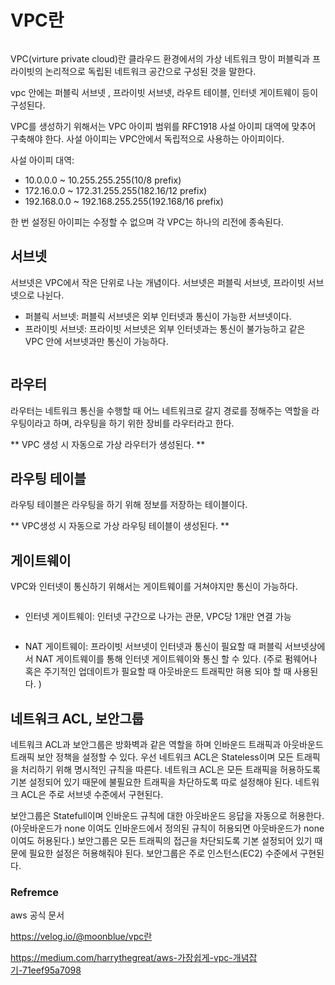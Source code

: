 <h1 id="vpc란">VPC란</h1>
<p><img alt="" src="https://velog.velcdn.com/images/sunnamgung8/post/a3121a81-9d48-4de3-8a63-731e8e875cec/image.png" /></p>
<p>VPC(virture private cloud)란 클라우드 환경에서의 가상 네트워크 망이 퍼블릭과 프라이빗의 논리적으로 독립된 네트워크 공간으로 구성된 것을 말한다. </p>
<p>vpc 안에는 퍼블릭 서브넷 , 프라이빗 서브넷, 라우트 테이블, 인터넷 게이트웨이 등이 구성된다. </p>
<p>VPC를 생성하기 위해서는 VPC 아이피 범위를 RFC1918 사설 아이피 대역에 맞추어 구축해야 한다. 사설 아이피는 VPC안에서 독립적으로 사용하는 아이피이다. </p>
<p>사설 아이피 대역: </p>
<ul>
<li>10.0.0.0 ~ 10.255.255.255(10/8 prefix)</li>
<li>172.16.0.0 ~ 172.31.255.255(182.16/12 prefix)</li>
<li>192.168.0.0 ~ 192.168.255.255(192.168/16 prefix)</li>
</ul>
<p>한 번 설정된 아이피는 수정할 수 없으며 각 VPC는 하나의 리전에 종속된다. </p>
<h2 id="서브넷">서브넷</h2>
<p>서브넷은 VPC에서 작은 단위로 나눈 개념이다.  서브넷은 퍼블릭 서브넷, 프라이빗 서브넷으로 나뉜다. </p>
<ul>
<li>퍼블릭 서브넷: 퍼블릭 서브넷은 외부 인터넷과 통신이 가능한 서브넷이다.</li>
<li>프라이빗 서브넷: 프라이빗 서브넷은 외부 인터넷과는 통신이 불가능하고 같은 VPC 안에 서브넷과만 통신이 가능하다.</li>
</ul>
<p><img alt="" src="https://velog.velcdn.com/images/sunnamgung8/post/425ac55b-7007-464c-9c66-ef82e1af3db0/image.png" /></p>
<h2 id="라우터">라우터</h2>
<p>라우터는 네트워크 통신을 수행할 때 어느 네트워크로 갈지 경로를 정해주는 역할을 라우팅이라고 하며,  라우팅을 하기 위한 장비를 라우터라고 한다. </p>
<p>** VPC 생성 시 자동으로 가상 라우터가 생성된다. ** </p>
<h2 id="라우팅-테이블">라우팅 테이블</h2>
<p>라우팅 테이블은 라우팅을 하기 위해 정보를 저장하는 테이블이다. </p>
<p>** VPC생성 시 자동으로 가상 라우팅 테이블이 생성된다. **</p>
<h2 id="게이트웨이">게이트웨이</h2>
<p>VPC와 인터넷이 통신하기 위해서는 게이트웨이를 거쳐야지만 통신이 가능하다. </p>
<p><img alt="" src="https://velog.velcdn.com/images/sunnamgung8/post/606cf1a8-b7eb-488b-831c-967f19f1b66f/image.png" /></p>
<ul>
<li>인터넷 게이트웨이: 인터넷 구간으로 나가는 관문, VPC당 1개만 연결 가능</li>
</ul>
<p><img alt="" src="https://velog.velcdn.com/images/sunnamgung8/post/3112d724-3009-49b3-a577-bc390ecea6cf/image.png" /></p>
<ul>
<li>NAT 게이트웨이: 프라이빗 서브넷이 인터넷과 통신이 필요할 때 퍼블릭 서브넷상에서 NAT 게이트웨이를 통해 인터넷 게이트웨이와 통신 할 수 있다. (주로 펌웨어나 혹은 주기적인 업데이트가 필요할 때 아웃바운드 트래픽만 혀용 되야 할 때 사용된다. )</li>
</ul>
<h2 id="네트워크-acl-보안그룹">네트워크 ACL, 보안그룹</h2>
<p>네트워크 ACL과 보안그룹은 방화벽과 같은 역할을 하며 인바운드 트래픽과 아웃바운드 트래픽 보안 정책을 설정할 수 있다. 우선 네트워크 ACL은 Stateless이며 모든 트래픽을 처리하기 위해 명시적인 규칙을 따른다.  네트워크 ACL은 모든 트래픽을 허용하도록 기본 설정되어 있기 때문에 불필요한 트래픽을 차단하도록 따로 설정해야 된다. 네트워크 ACL은 주로 서브넷 수준에서 구현된다. </p>
<p>보안그룹은 Statefull이며 인바운드 규칙에 대한 아웃바운드 응답을 자동으로 허용한다. (아웃바운드가 none 이여도 인바운드에서 정의된 규칙이 허용되면 아웃바운드가 none이여도 허용된다.)  보안그룹은 모든 트래픽의 접근을 차단되도록 기본 설정되어 있기 때문에 필요한 설정은 허용해줘야 된다.  보안그룹은 주로 인스턴스(EC2) 수준에서 구현된다. </p>
<h3 id="refremce">Refremce</h3>
<p>aws 공식 문서</p>
<p><a href="https://velog.io/@moonblue/vpc%EB%9E%80">https://velog.io/@moonblue/vpc란</a></p>
<p><a href="https://medium.com/harrythegreat/aws-%EA%B0%80%EC%9E%A5%EC%89%BD%EA%B2%8C-vpc-%EA%B0%9C%EB%85%90%EC%9E%A1%EA%B8%B0-71eef95a7098">https://medium.com/harrythegreat/aws-가장쉽게-vpc-개념잡기-71eef95a7098</a></p>